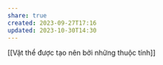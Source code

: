 ```yaml
---
share: true
created: 2023-09-27T17:16
updated: 2023-10-30T14:30
---
```


[[Vật thể được tạo nên bởi những thuộc tính]]
